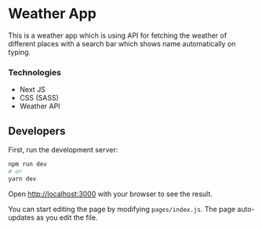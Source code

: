 # Weather App
This is a weather app which is using API for fetching the weather of different places with a search bar which shows name automatically on typing.

### Technologies
- Next JS
- CSS (SASS)
- Weather API

## Developers
First, run the development server:

```bash
npm run dev
# or
yarn dev
```

Open [http://localhost:3000](http://localhost:3000) with your browser to see the result.

You can start editing the page by modifying `pages/index.js`. The page auto-updates as you edit the file.